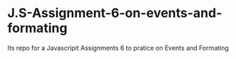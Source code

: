 # J.S-Assignment-6-on-events-and-formating
Its repo for a Javascripit Assignments 6 to pratice  on Events and Formating  

